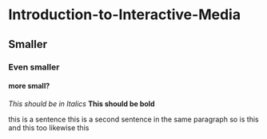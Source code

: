 # Introduction-to-Interactive-Media
## Smaller
### Even smaller
#### more small?

*This should be in Italics*
**This should be bold**

this is a sentence
this is a second sentence in the same paragraph
so is this 
and this too
likewise
this
